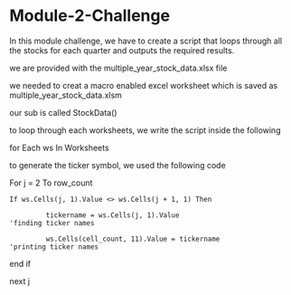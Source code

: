 # Module-2-Challenge

In this module challenge, we have to create a script that loops through all the stocks for each quarter and outputs the required results.

we are provided with the multiple_year_stock_data.xlsx file



we needed to creat a macro enabled excel worksheet which is saved as multiple_year_stock_data.xlsm



our sub is called StockData()

to loop through each worksheets, we write the script inside the following

for Each ws In Worksheets


to generate the ticker symbol, we used the following code

For j = 2 To row_count
   
    If ws.Cells(j, 1).Value <> ws.Cells(j + 1, 1) Then
            
             tickername = ws.Cells(j, 1).Value                                       'finding ticker names
               
             ws.Cells(cell_count, 11).Value = tickername                       'printing ticker names

   end if

next j

